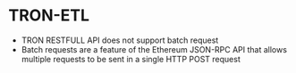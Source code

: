 # TRON-ETL

- TRON RESTFULL API does not support batch request 
- Batch requests are a feature of the Ethereum JSON-RPC API that allows multiple requests to be sent in a single HTTP POST request
